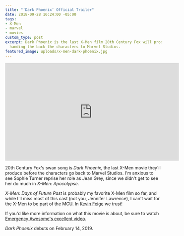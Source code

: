 ```yaml
---
title: "‘Dark Phoenix’ Official Trailer"
date: 2018-09-28 10:24:00 -05:00
tags:
- X-Men
- marvel
- movies
custom_type: post
excerpt: Dark Phoenix is the last X-Men film 20th Century Fox will produce before
  handing the back the characters to Marvel Studios.
featured_image: uploads/x-men-dark-phoenix.jpg
---
```


<div class="iframe-container">
<iframe width="560" height="315" src="https://www.youtube.com/embed/QWbMckU3AOQ?rel=0" frameborder="0" allow="autoplay; encrypted-media" allowfullscreen></iframe>
</div>

20th Century Fox's swan song is *Dark Phoenix*, the last X-Men movie they'll produce before the characters go back to Marvel Studios. I'm anxious to see Sophie Turner reprise her role as Jean Grey, since we didn't get to see her do much in *X-Men: Apocalypse*.

*X-Men: Days of Future Past* is probably my favorite X-Men film so far, and while I'll miss most of this cast (not you, Jennifer Lawrence), I can't wait for the X-Men to be part of the MCU. In [Kevin Feige](https://en.wikipedia.org/wiki/Kevin_Feige) we trust!

If you'd like more information on what this movie is about, be sure to watch [Emergency Awesome's excellent video](https://youtu.be/loarJ7u3TN0).

*Dark Phoenix* debuts on February 14, 2019.
